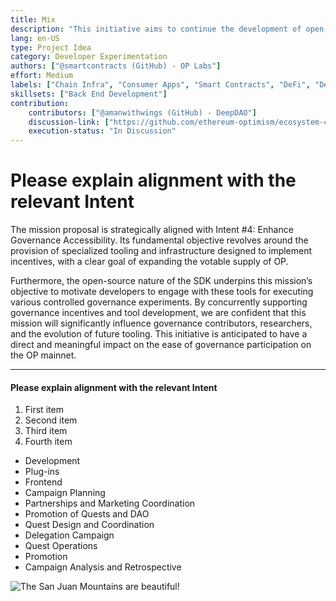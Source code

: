 ```yaml
---
title: Mix 
description: "This initiative aims to continue the development of open-source infrastructure for the Optimism Collective towards strategically enabling the governance-related incentives to achieve objectives of: increasing OP votable supply, increasing active OP delegations, and rewarding beneficial delegate behavior (including participation and involvement)."
lang: en-US
type: Project Idea
category: Developer Experimentation
authors: ["@smartcontracts (GitHub) - OP Labs"]
effort: Medium 
labels: ["Chain Infra", "Consumer Apps", "Smart Contracts", "DeFi", "Developer Tooling"]
skillsets: ["Back End Development"]
contribution:
    contributors: ["@amanwithwings (GitHub) - DeepDAO"]
    discussion-link: ["https://github.com/ethereum-optimism/ecosystem-contributions/issues/33"]
    execution-status: "In Discussion"
---
```


# Please explain alignment with the relevant Intent

The mission proposal is strategically aligned with Intent #4: Enhance Governance Accessibility. Its fundamental objective revolves around the provision of specialized tooling and infrastructure designed to implement incentives, with a clear goal of expanding the votable supply of OP.

Furthermore, the open-source nature of the SDK underpins this mission’s objective to motivate developers to engage with these tools for executing various controlled governance experiments. By concurrently supporting governance incentives and tool development, we are confident that this mission will significantly influence governance contributors, researchers, and the evolution of future tooling. This initiative is anticipated to have a direct and meaningful impact on the ease of governance participation on the OP mainnet.

---

#### Please explain alignment with the relevant Intent
1. First item
2. Second item
3. Third item
4. Fourth item

- Development
- Plug-ins
- Frontend
- Campaign Planning
- Partnerships and Marketing Coordination
- Promotion of Quests and DAO
- Quest Design and Coordination
- Delegation Campaign
- Quest Operations
- Promotion
- Campaign Analysis and Retrospective

![The San Juan Mountains are beautiful!](https://images.pexels.com/photos/1003914/pexels-photo-1003914.jpeg?auto=compress&cs=tinysrgb&dpr=1&w=500)

